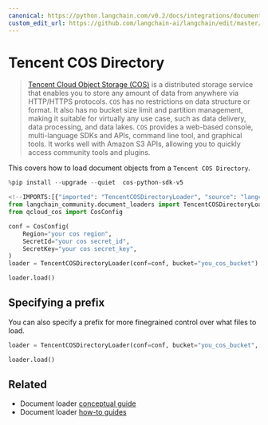 ```yaml
---
canonical: https://python.langchain.com/v0.2/docs/integrations/document_loaders/tencent_cos_directory/
custom_edit_url: https://github.com/langchain-ai/langchain/edit/master/docs/docs/integrations/document_loaders/tencent_cos_directory.ipynb
---
```


# Tencent COS Directory

> [Tencent Cloud Object Storage (COS)](https://www.tencentcloud.com/products/cos) is a distributed
storage service that enables you to store any amount of data from anywhere via HTTP/HTTPS protocols.
`COS` has no restrictions on data structure or format. It also has no bucket size limit and
partition management, making it suitable for virtually any use case, such as data delivery,
data processing, and data lakes. `COS` provides a web-based console, multi-language SDKs and APIs,
command line tool, and graphical tools. It works well with Amazon S3 APIs, allowing you to quickly
access community tools and plugins.

This covers how to load document objects from a `Tencent COS Directory`.

```python
%pip install --upgrade --quiet  cos-python-sdk-v5
```

```python
<!--IMPORTS:[{"imported": "TencentCOSDirectoryLoader", "source": "langchain_community.document_loaders", "docs": "https://api.python.langchain.com/en/latest/document_loaders/langchain_community.document_loaders.tencent_cos_directory.TencentCOSDirectoryLoader.html", "title": "Tencent COS Directory"}]-->
from langchain_community.document_loaders import TencentCOSDirectoryLoader
from qcloud_cos import CosConfig
```

```python
conf = CosConfig(
    Region="your cos region",
    SecretId="your cos secret_id",
    SecretKey="your cos secret_key",
)
loader = TencentCOSDirectoryLoader(conf=conf, bucket="you_cos_bucket")
```

```python
loader.load()
```

## Specifying a prefix
You can also specify a prefix for more finegrained control over what files to load.

```python
loader = TencentCOSDirectoryLoader(conf=conf, bucket="you_cos_bucket", prefix="fake")
```

```python
loader.load()
```

## Related

- Document loader [conceptual guide](/docs/concepts/#document-loaders)
- Document loader [how-to guides](/docs/how_to/#document-loaders)